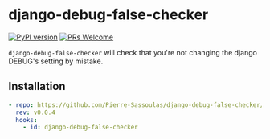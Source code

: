 # django-debug-false-checker

[![PyPI version](https://badge.fury.io/py/django-debug-false-checker.svg)](https://badge.fury.io/py/django-debug-false-checker)
[![PRs Welcome](https://img.shields.io/badge/PRs-welcome-brightgreen.svg?style=flat-square)](http://makeapullrequest.com)

`django-debug-false-checker` will check that you're not changing the django DEBUG's
setting by mistake.

## Installation

```yaml
- repo: https://github.com/Pierre-Sassoulas/django-debug-false-checker/
  rev: v0.0.4
  hooks:
    - id: django-debug-false-checker
```
